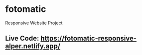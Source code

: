# fotomatic
Responsive Website Project

## Live Code: https://fotomatic-responsive-alper.netlify.app/
